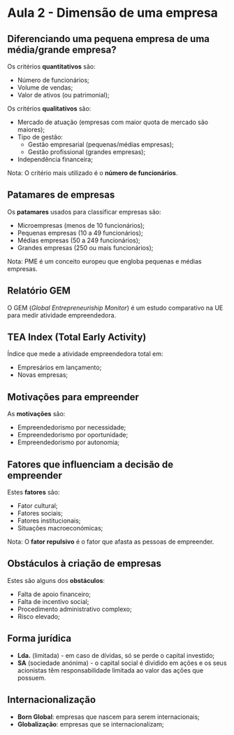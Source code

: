 # Aula 2 - Dimensão de uma empresa

## Diferenciando uma pequena empresa de uma média/grande empresa?

Os critérios **quantitativos** são:
 - Número de funcionários;
 - Volume de vendas;
 - Valor de ativos (ou patrimonial);

Os critérios **qualitativos** são:
 - Mercado de atuação (empresas com maior quota de mercado são maiores);
 - Tipo de gestão:
   - Gestão empresarial (pequenas/médias empresas);
   - Gestão profissional (grandes empresas);
 - Independência financeira;

Nota: O critério mais utilizado é o **número de funcionários**.


## Patamares de empresas

Os **patamares** usados para classificar empresas são:
 - Microempresas (menos de 10 funcionários);
 - Pequenas empresas (10 a 49 funcionários);
 - Médias empresas (50 a 249 funcionários);
 - Grandes empresas (250 ou mais funcionários);

Nota: PME é um conceito europeu que engloba pequenas e médias empresas.

## Relatório GEM
O GEM (*Global Entrepreneuriship Monitor*) é um estudo comparativo na UE para medir atividade empreendedora.

## TEA Index (Total Early Activity)
Índice que mede a atividade empreendedora total em:
 - Empresários em lançamento;
 - Novas empresas;

## Motivações para empreender
As **motivações** são:
 - Empreendedorismo por necessidade;
 - Empreendedorismo por oportunidade;
 - Empreendedorismo por autonomia;

## Fatores que influenciam a decisão de empreender
Estes **fatores** são:
 - Fator cultural;
 - Fatores sociais;
 - Fatores institucionais;
 - Situações macroeconómicas;

Nota: O **fator repulsivo** é o fator que afasta as pessoas de empreender.


## Obstáculos à criação de empresas
Estes são alguns dos **obstáculos**:
 - Falta de apoio financeiro;
 - Falta de incentivo social;
 - Procedimento administrativo complexo;
 - Risco elevado;

## Forma jurídica
- **Lda.** (limitada) - em caso de dívidas, só se perde o capital investido;
- **SA** (sociedade anónima) - o capital social é dividido em ações e os seus acionistas têm responsabilidade limitada ao valor das ações que possuem.

## Internacionalização
- **Born Global**: empresas que nascem para serem internacionais;
- **Globalização**: empresas que se internacionalizam;